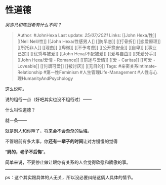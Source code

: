 # 性道德
*吴亦凡和陈冠希有什么不同？*

> Author: #JohnHexa 
Last update: *25/07/2021* 
Links: [[John Hexa/性]] [[Nell Nell/性]] [[John Hexa/性感男人]] [[防早恋]] [[打骨折]] [[恋爱原理]] [[所托非人]] [[理由]] [[卑微]] [[不予考虑]] [[公开换安全]] [[自卑]] [[事业已定]] [[优秀与被爱]] [[John Hexa/不配被爱]] [[爱与自由]] [[凭爱分手]] [[John Hexa/爱情 - Romance]] [[前途与爱情]] [[爱 - Caritas]] [[可爱 - Loveable]] [[何谓可爱]] [[被讨厌]] [[无目的]]
Tags: #亲密关系Intimate-Relationship #第一性Feminism #人生管理Life-Management #人性与心理HumanityAndPsychology 



这么说吧，

说的粗俗一点（好吧其实也没不粗俗过）——

什么叫性道德？

就一条——

就是别人和你睡了，将来会不会渐渐的后悔。

  

不管眼前有多大事，你**还有一辈子的时间**让对方慢慢的觉得

“**妈的，老子不后悔**”。

  

简单来说，不要停止做让跟你有关系的人会觉得欣慰和骄傲的事。

  

---

  

ps：这个其实跟具体的人无关，所以没必要纠结这俩人具体的情节。

